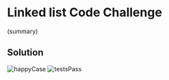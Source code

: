# Linked list Code Challenge

(summary)

## Solution
![happyCase](../../../assets/)
![testsPass](../../../assets/)

